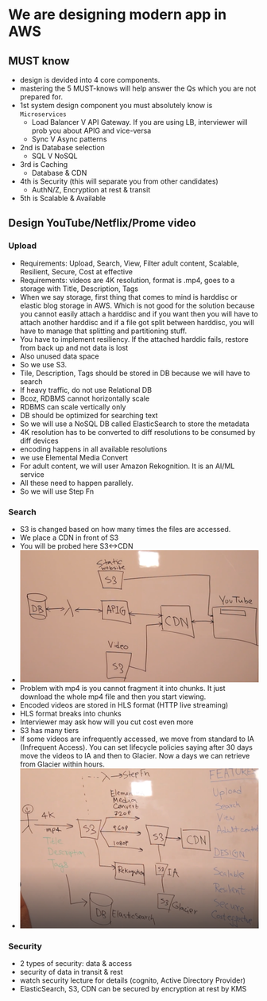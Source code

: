 # We are designing modern app in AWS

## MUST know
- design is devided into 4 core components.
- mastering the 5 MUST-knows will help answer the Qs which you are not prepared for.
- 1st system design component you must absolutely know is `Microservices`
    - Load Balancer V API Gateway. If you are using LB, interviewer will prob you about APIG and vice-versa
    - Sync V Async patterns
- 2nd is Database selection
    - SQL V NoSQL
- 3rd is Caching
    - Database & CDN
- 4th is Security (this will separate you from other candidates)
    - AuthN/Z, Encryption at rest & transit
- 5th is Scalable & Available

## Design YouTube/Netflix/Prome video
### Upload
- Requirements: Upload, Search, View, Filter adult content, Scalable, Resilient, Secure, Cost at effective
- Requirements: videos are 4K resolution, format is .mp4, goes to a storage with Title, Description, Tags
- When we say storage, first thing that comes to mind is harddisc or elastic blog storage in AWS. Which is not good for the solution because you cannot easily attach a harddisc and if you want then you will have to attach another harddisc and if a file got split between harddisc, you will have to manage that splitting and partitioning stuff.
- You have to implement resiliency. If the attached harddic fails, restore from back up and not data is lost
- Also unused data space
- So we use S3.
- Tile, Description, Tags should be stored in DB because we will have to search
- If heavy traffic, do not use Relational DB
- Bcoz, RDBMS cannot horizontally scale
- RDBMS can scale vertically only
- DB should be optimized for searching text
- So we will use a NoSQL DB called ElasticSearch to store the metadata
- 4K resolution has to be converted to diff resolutions to be consumed by diff devices
- encoding happens in all available resolutions
- we use Elemental Media Convert
- For adult content, we will user Amazon Rekognition. It is an AI/ML service
- All these need to happen parallely.
- So we will use Step Fn
### Search
- S3 is changed based on how many times the files are accessed.
- We place a CDN in front of S3
- You will be probed here S3<->CDN
- ![alt text](image.png)
- Problem with mp4 is you cannot fragment it into chunks. It just download the whole mp4 file and then you start viewing.
- Encoded videos are stored in HLS format (HTTP live streaming)
- HLS format breaks into chunks
- Interviewer may ask how will you cut cost even more
- S3 has many tiers
- If some videos are infrequently accessed, we move from standard to IA (Infrequent Access). You can set lifecycle policies saying after 30 days move the videos to IA and then to Glacier. Now a days we can retrieve from Glacier within hours.
- ![alt text](image-1.png)
### Security
- 2 types of security: data & access
- security of data in transit & rest
- watch security lecture for details (cognito, Active Directory Provider)
- ElasticSearch, S3, CDN can be secured by encryption at rest by KMS
